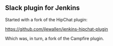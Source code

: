 ## Slack plugin for Jenkins

Started with a fork of the HipChat plugin:

https://github.com/jlewallen/jenkins-hipchat-plugin

Which was, in turn, a fork of the Campfire plugin.